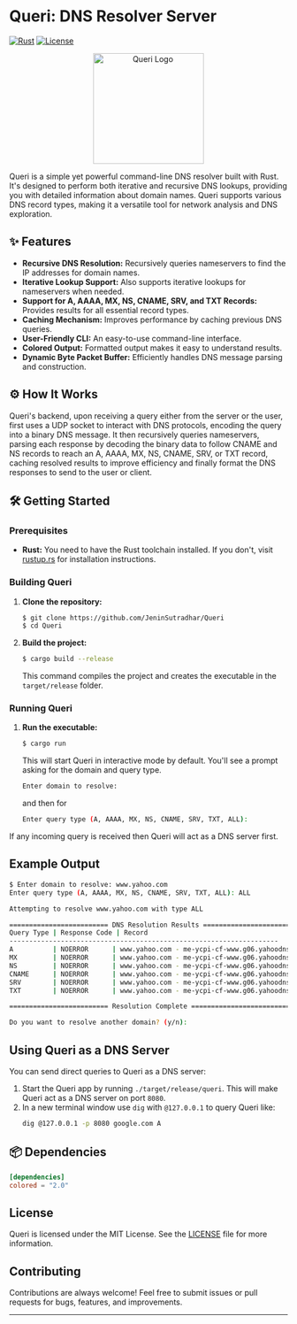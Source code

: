 # Queri: DNS Resolver Server

[![Rust](https://img.shields.io/badge/rust-1.63+-orange?style=flat-square&logo=rust)](https://www.rust-lang.org/) [![License](https://img.shields.io/badge/License-MIT-blue.svg?style=flat-square)](https://opensource.org/licenses/MIT)

<p align="center">
  <img src="https://i.imgur.com/7X1h49c.png" alt="Queri Logo" width="200"/>
</p>


Queri is a simple yet powerful command-line DNS resolver built with Rust. It's designed to perform both iterative and recursive DNS lookups, providing you with detailed information about domain names. Queri supports various DNS record types, making it a versatile tool for network analysis and DNS exploration.

## ✨ Features

*   **Recursive DNS Resolution:** Recursively queries nameservers to find the IP addresses for domain names.
*   **Iterative Lookup Support:** Also supports iterative lookups for nameservers when needed.
*   **Support for A, AAAA, MX, NS, CNAME, SRV, and TXT Records:** Provides results for all essential record types.
*   **Caching Mechanism:** Improves performance by caching previous DNS queries.
*   **User-Friendly CLI:** An easy-to-use command-line interface.
*   **Colored Output:** Formatted output makes it easy to understand results.
*   **Dynamic Byte Packet Buffer:** Efficiently handles DNS message parsing and construction.

## ⚙️ How It Works

Queri's backend, upon receiving a query either from the server or the user, first uses a UDP socket to interact with DNS protocols, encoding the query into a binary DNS message. It then recursively queries nameservers, parsing each response by decoding the binary data to follow CNAME and NS records to reach an A, AAAA, MX, NS, CNAME, SRV, or TXT record, caching resolved results to improve efficiency and finally format the DNS responses to send to the user or client.


## 🛠️ Getting Started

### Prerequisites

*   **Rust:** You need to have the Rust toolchain installed. If you don't, visit [rustup.rs](https://rustup.rs/) for installation instructions.

### Building Queri

1.  **Clone the repository:**

    ```bash
    $ git clone https://github.com/JeninSutradhar/Queri
    $ cd Queri
    ```
2.  **Build the project:**

    ```bash
    $ cargo build --release
    ```
    This command compiles the project and creates the executable in the `target/release` folder.

### Running Queri

1.  **Run the executable:**

    ```bash
	$ cargo run
	```

    This will start Queri in interactive mode by default. You'll see a prompt asking for the domain and query type.
    ```bash
    Enter domain to resolve:
    ```
    and then for
    ```bash
    Enter query type (A, AAAA, MX, NS, CNAME, SRV, TXT, ALL):
    ```
   If any incoming query is received then Queri will act as a DNS server first.

## Example Output
```bash
$ Enter domain to resolve: www.yahoo.com
Enter query type (A, AAAA, MX, NS, CNAME, SRV, TXT, ALL): ALL

Attempting to resolve www.yahoo.com with type ALL

========================= DNS Resolution Results =========================
Query Type | Response Code | Record                                   | TTL  
--------------------------------------------------------------------
A          | NOERROR      | www.yahoo.com - me-ycpi-cf-www.g06.yahoodns.net | 60   
MX         | NOERROR      | www.yahoo.com - me-ycpi-cf-www.g06.yahoodns.net | 60   
NS         | NOERROR      | www.yahoo.com - me-ycpi-cf-www.g06.yahoodns.net | 60   
CNAME      | NOERROR      | www.yahoo.com - me-ycpi-cf-www.g06.yahoodns.net | 60   
SRV        | NOERROR      | www.yahoo.com - me-ycpi-cf-www.g06.yahoodns.net | 60   
TXT        | NOERROR      | www.yahoo.com - me-ycpi-cf-www.g06.yahoodns.net | 60   

========================= Resolution Complete =========================

Do you want to resolve another domain? (y/n): 
```

##  Using Queri as a DNS Server

You can send direct queries to Queri as a DNS server:

1. Start the Queri app by running `./target/release/queri`. This will make Queri act as a DNS server on port `8080`.
2. In a new terminal window use `dig` with `@127.0.0.1` to query Queri like:
    ```bash
    dig @127.0.0.1 -p 8080 google.com A
    ```

## 📦 Dependencies
```toml
[dependencies]
colored = "2.0"
```

## License

Queri is licensed under the MIT License. See the [LICENSE](LICENSE) file for more information.

## Contributing

Contributions are always welcome! Feel free to submit issues or pull requests for bugs, features, and improvements.

---

